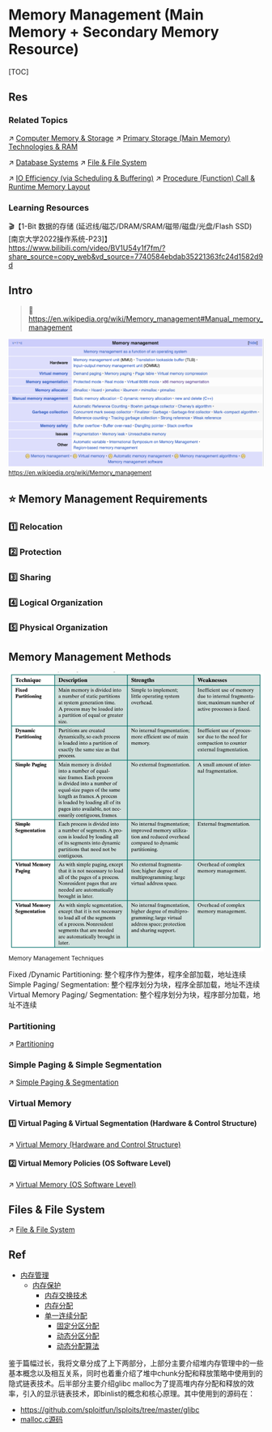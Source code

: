 # Memory Management (Main Memory + Secondary Memory Resource)

[TOC]



## Res
### Related Topics
↗ [Computer Memory & Storage](../../Computer%20Architecture/Computer%20Microarchitectures%20(Computer%20Organization)%20&%20von%20Neumann%20Model/Computer%20Memory%20&%20Storage/Computer%20Memory%20&%20Storage.md)
↗ [Primary Storage (Main Memory) Technologies & RAM](../../Computer%20Architecture/Computer%20Microarchitectures%20(Computer%20Organization)%20&%20von%20Neumann%20Model/Computer%20Memory%20&%20Storage/Primary%20Storage%20(Main%20Memory)%20Technologies%20&%20RAM/Primary%20Storage%20(Main%20Memory)%20Technologies%20&%20RAM.md)

↗ [Database Systems](../../../🍕%20Computer%20Storage%20&%20Database%20Systems/Database%20Systems/Database%20Systems.md)
↗ [File & File System](../OS%20IO%20System/IO%20Generality%20(via%20Abstraction)/File%20&%20File%20System/File%20&%20File%20System.md)

↗ [IO Efficiency (via Scheduling & Buffering)](../OS%20IO%20System/IO%20Efficiency%20(via%20Scheduling%20&%20Buffering)/IO%20Efficiency%20(via%20Scheduling%20&%20Buffering).md)
↗ [Procedure (Function) Call & Runtime Memory Layout](../../../🛣️%20Program%20Execution%20&%20Compilation%20System/🧙🏿‍♀️%20Program%20Execution%20(Runtime)/Procedure%20(Function)%20Call%20&%20Runtime%20Memory%20Layout.md)


### Learning Resources
🎬【1-Bit 数据的存储 (延迟线/磁芯/DRAM/SRAM/磁带/磁盘/光盘/Flash SSD) [南京大学2022操作系统-P23]】 https://www.bilibili.com/video/BV1U54y1f7fm/?share_source=copy_web&vd_source=7740584ebdab35221363fc24d1582d9d



## Intro
> 🔗 https://en.wikipedia.org/wiki/Memory_management#Manual_memory_management

![](../../../../../Assets/Pics/Screenshot%202024-09-02%20at%2014.57.10.png)
<small>https://en.wikipedia.org/wiki/Memory_management</small>



## ⭐️ Memory Management Requirements
### 1️⃣ Relocation


### 2️⃣ Protection


### 3️⃣ Sharing


### 4️⃣ Logical Organization


### 5️⃣ Physical Organization



## Memory Management Methods
![](../../../../../Assets/Pics/Screenshot%202023-05-04%20at%201.25.23%20PM.png)
<small>Memory Management Techniques</small>

Fixed /Dynamic Partitioning: 整个程序作为整体，程序全部加载，地址连续
Simple Paging/ Segmentation: 整个程序划分为块，程序全部加载，地址不连续
Virtual Memory Paging/ Segmentation: 整个程序划分为块，程序部分加载，地址不连续


### Partitioning
↗ [Partitioning](Partitioning/Partitioning.md)


### Simple Paging & Simple Segmentation
↗ [Simple Paging & Segmentation](Simple%20Paging%20&%20Segmentation/Simple%20Paging%20&%20Segmentation.md)


### Virtual Memory
#### 1️⃣ Virtual Paging & Virtual Segmentation (Hardware & Control Structure)
↗ [Virtual Memory (Hardware and Control Structure)](../../Computer%20Architecture/Computer%20Microarchitectures%20(Computer%20Organization)%20&%20von%20Neumann%20Model/Computer%20Memory%20&%20Storage/Primary%20Storage%20(Main%20Memory)%20Technologies%20&%20RAM/Virtual%20Memory%20(Hardware%20and%20Control%20Structure)/Virtual%20Memory%20(Hardware%20and%20Control%20Structure).md)
#### 2️⃣ Virtual Memory Policies (OS Software Level)
↗ [Virtual Memory (OS Software Level)](Virtual%20Memory%20(OS%20Software%20Level)/Virtual%20Memory%20(OS%20Software%20Level).md)



## Files & File System
↗ [File & File System](../OS%20IO%20System/IO%20Generality%20(via%20Abstraction)/File%20&%20File%20System/File%20&%20File%20System.md)



## Ref
[操作系统~内存管理之覆盖与交换、连续内存分配 | CSDN]: https://blog.csdn.net/Shangxingya/article/details/113802996

- [内存管理](https://blog.csdn.net/Shangxingya/article/details/113802996#_31)
    - [内存保护](https://blog.csdn.net/Shangxingya/article/details/113802996#_39)
        - [内存交换技术](https://blog.csdn.net/Shangxingya/article/details/113802996#_57)
        - [内存分配](https://blog.csdn.net/Shangxingya/article/details/113802996#_80)
        - [单一连续分配](https://blog.csdn.net/Shangxingya/article/details/113802996#_81)
            - [固定分区分配](https://blog.csdn.net/Shangxingya/article/details/113802996#_90)
            - [动态分区分配](https://blog.csdn.net/Shangxingya/article/details/113802996#_103)
            - [动态分配算法](https://blog.csdn.net/Shangxingya/article/details/113802996#_114)

[👍 Linux堆内存管理深入分析（上）]: https://introspelliam.github.io/2017/09/10/Linux堆内存管理深入分析（上）/
鉴于篇幅过长，我将文章分成了上下两部分，上部分主要介绍堆内存管理中的一些基本概念以及相互关系，同时也着重介绍了堆中chunk分配和释放策略中使用到的隐式链表技术。后半部分主要介绍glibc malloc为了提高堆内存分配和释放的效率，引入的显示链表技术，即binlist的概念和核心原理。其中使用到的源码在：
- https://github.com/sploitfun/lsploits/tree/master/glibc
- [malloc.c源码](https://introspelliam.github.io/others/files/malloc.c)
